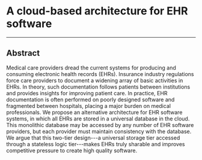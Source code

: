 # A cloud-based architecture for EHR software
--------------

## Abstract
Medical care providers dread the current systems for producing and consuming electronic health records (EHRs). Insurance industry regulations force care providers to document a widening array of basic activities in EHRs. In theory, such documentation follows patients between institutions and provides insights for improving patient care. In practice, EHR documentation is often performed on poorly designed software and fragmented between hospitals, placing a major burden on medical professionals. We propose an alternative architecture for EHR software systems, in which all EHRs are stored in a universal database in the cloud. This monolithic database may be accessed by any number of EHR software providers, but each provider must maintain consistency with the database. We argue that this two-tier design---a universal storage tier accessed through a stateless logic tier---makes EHRs truly sharable and improves competitive pressure to create high quality software.
